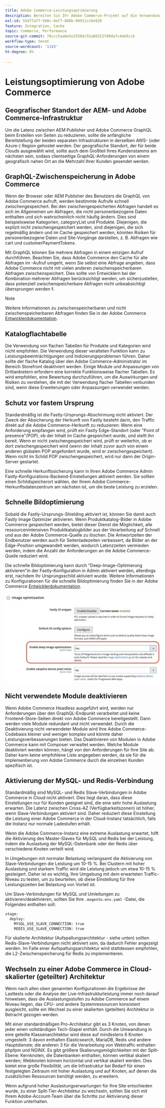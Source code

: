 ```yaml
---
title: Adobe Commerce-Leistungsoptimierung
description: Bereiten Sie Ihr Adobe Commerce-Projekt auf die Verwendung von Adobe Experience Manager as a CMS vor, indem Sie einige Standardeinstellungen ändern.
exl-id: 55d77af7-508c-4ef7-888b-00911cc6e920
feature: Integration, Cache
topic: Commerce, Performance
source-git-commit: 76ccc5aa8e5e3358dc52a88222fd0da7c4eb9ccb
workflow-type: tm+mt
source-wordcount: '1143'
ht-degree: 0%

---
```


# Leistungsoptimierung von Adobe Commerce

## Geografischer Standort der AEM- und Adobe Commerce-Infrastruktur

Um die Latenz zwischen AEM Publisher und Adobe Commerce GraphQL beim Erstellen von Seiten zu reduzieren, sollte die anfängliche Bereitstellung der beiden separaten Infrastrukturen in derselben AWS- (oder Azure-) Region gehostet werden. Der geografische Standort, der für beide Clouds ausgewählt wird, sollte auch dem Großteil Ihres Kundenstamms am nächsten sein, sodass clientseitige GraphQL-Anforderungen von einem geografisch nahen Ort an die Mehrzahl Ihrer Kunden gesendet werden.

## GraphQL-Zwischenspeicherung in Adobe Commerce

Wenn der Browser oder AEM Publisher des Benutzers die GraphQL von Adobe Commerce aufruft, werden bestimmte Aufrufe schnell zwischengespeichert. Bei den zwischengespeicherten Abfragen handelt es sich im Allgemeinen um Abfragen, die nicht personenbezogene Daten enthalten und sich wahrscheinlich nicht häufig ändern. Dies sind beispielsweise Kategorien, categoryList und Produkte. Diejenigen, die explizit nicht zwischengespeichert werden, sind diejenigen, die sich regelmäßig ändern und im Cache gespeichert werden, könnten Risiken für personenbezogene Daten und Site-Vorgänge darstellen, z. B. Abfragen wie cart und customerPaymentTokens.

Mit GraphQL können Sie mehrere Abfragen in einem einzigen Aufruf durchführen. Beachten Sie, dass Adobe Commerce den Cache für alle Abfragen im -Aufruf umgeht, wenn Sie selbst eine Abfrage angeben, dass Adobe Commerce nicht mit vielen anderen zwischenspeicherbaren Abfragen zwischenspeichert. Dies sollte von Entwicklern bei der Kombination mehrerer Abfragen berücksichtigt werden, um sicherzustellen, dass potenziell zwischenspeicherbare Abfragen nicht unbeabsichtigt übersprungen werden ‡.

>[!NOTE]
>
> Weitere Informationen zu zwischenspeicherbaren und nicht zwischenspeicherbaren Abfragen finden Sie in der Adobe Commerce [Entwicklerdokumentation](https://devdocs.magento.com/guides/v2.4/graphql/caching.html).

## Katalogflachtabelle

Die Verwendung von flachen Tabellen für Produkte und Kategorien wird nicht empfohlen. Die Verwendung dieser veralteten Funktion kann zu Leistungsbeeinträchtigungen und Indizierungsproblemen führen. Daher sollte der flache Katalog über den Adobe Commerce-Administrator im Bereich Storefront deaktiviert werden. Einige Module und Anpassungen von Drittanbietern erfordern eine korrekte Funktionsweise flacher Tabellen. Es wird empfohlen, eine Bewertung durchzuführen, um die Auswirkungen und Risiken zu verstehen, die mit der Verwendung flacher Tabellen verbunden sind, wenn diese Erweiterungen oder Anpassungen verwendet werden.

## Schutz vor fastem Ursprung

Standardmäßig ist die Fastly-Ursprungs-Abschirmung nicht aktiviert. Der Zweck der Absicherung der Herkunft von Fastly besteht darin, den Traffic direkt auf die Adobe Commerce-Herkunft zu reduzieren: Wenn eine Anforderung empfangen wird, prüft ein Fastly Edge-Standort (oder &quot;Point of presence&quot;/POP), ob der Inhalt im Cache gespeichert wurde, und stellt ihn bereit. Wenn er nicht zwischengespeichert wird, prüft er weiterhin, ob er dort zwischengespeichert wird (wenn der Inhalt zuvor auch von einem anderen globalen POP angefordert wurde, wird er zwischengespeichert). Wenn nicht im Schild POP zwischengespeichert, wird nur dann der Origin-Server gestartet.

Eine schnelle Herkunftssicherung kann in Ihren Adobe Commerce Admin Fastly-Konfigurations-Backend-Einstellungen aktiviert werden. Sie sollten einen Schildspeicherort wählen, der Ihrem Adobe Commerce-Herkunftsdatenzentrum am nächsten ist, um die beste Leistung zu erzielen.

## Schnelle Bildoptimierung

Sobald die Fastly-Ursprungs-Shielding aktiviert ist, können Sie damit auch Fastly Image Optimizer aktivieren. Wenn Produktkatalog-Bilder in Adobe Commerce gespeichert werden, bietet dieser Dienst die Möglichkeit, alle ressourcenintensiven Produktkatalogbilder aus der Verarbeitung auf Schnell und aus der Adobe Commerce-Quelle zu löschen. Die Antwortzeiten der Endbenutzer werden auch für Seitenladezeiten verbessert, da Bilder an der Edge-Position umgewandelt werden, wodurch Latenzzeiten vermieden werden, indem die Anzahl der Anforderungen an die Adobe Commerce-Quelle reduziert wird.

Die schnelle Bildoptimierung kann durch &quot;Deep-Image-Optimierung aktivieren&quot;in der Fastly-Konfiguration in Admin aktiviert werden, allerdings erst, nachdem Ihr Ursprungsschild aktiviert wurde. Weitere Informationen zu Konfigurationen für die schnelle Bildoptimierung finden Sie in der Adobe Commerce [Entwicklerdokumentation](https://devdocs.magento.com/cloud/cdn/fastly-image-optimization.html).

![Screenshot der Fastly-Bildoptimierungseinstellungen in Adobe Commerce Admin](../assets/commerce-at-scale/image-optimization.svg)

## Nicht verwendete Module deaktivieren

Wenn Adobe Commerce Headless ausgeführt wird, werden nur Anforderungen über den GraphQL-Endpunkt verarbeitet und keine Frontend-Store-Seiten direkt von Adobe Commerce bereitgestellt. Dann werden viele Module redundant und nicht verwendet. Durch die Deaktivierung nicht verwendeter Module wird Ihre Adobe Commerce-Codebasis kleiner und weniger komplex und könnte daher Leistungsverbesserungen bieten. Das Deaktivieren von Modulen in Adobe Commerce kann mit Composer verwaltet werden. Welche Module deaktiviert werden können, hängt von den Anforderungen für Ihre Site ab. Daher kann keine empfohlene Liste angegeben werden, da sie für die Implementierung von Adobe Commerce durch die einzelnen Kunden spezifisch ist.

## Aktivierung der MySQL- und Redis-Verbindung

Standardmäßig sind MySQL- und Redis Slave-Verbindungen in Adobe Commerce in Cloud nicht aktiviert. Dies liegt daran, dass diese Einstellungen nur für Kunden geeignet sind, die eine sehr hohe Auslastung erwarten. Die Latenz zwischen Cross-AZ (Verfügbarkeitszonen) ist höher, wenn Slave-Verbindungen aktiviert sind. Daher reduziert diese Einstellung die Leistung einer Adobe Commerce in der Cloud-Instanz tatsächlich, falls die Instanz nur normale Ladestufen erhält.

Wenn die Adobe Commerce-Instanz eine extreme Auslastung erwartet, hilft die Aktivierung des Master-Slaves für MySQL und Redis bei der Leistung, indem die Auslastung der MySQL-Datenbank oder der Redis über verschiedene Knoten verteilt wird.

In Umgebungen mit normaler Belastung verlangsamt die Aktivierung von Slave-Verbindungen die Leistung um 10-15 %. Bei Clustern mit hoher Auslastung und starkem Traffic wird die Leistung jedoch um etwa 10-15 % gesteigert. Daher ist es wichtig, Ihre Umgebung mit dem erwarteten Traffic-Niveau zu testen, um zu beurteilen, ob diese Einstellung für Ihre Leistungszeiten bei Belastung von Vorteil ist.

Um Slave-Verbindungen für MySQL und Umleitungen zu aktivieren/deaktivieren, sollten Sie Ihre `.magento.env.yaml` -Datei, die Folgendes enthalten soll:

```
stage:
  deploy:
    MYSQL_USE_SLAVE_CONNECTION: true
    REDIS_USE_SLAVE_CONNECTION: true
```

Für skalierte Architektur (Aufspaltungsarchitektur - siehe unten) sollten Redis-Slave-Verbindungen nicht aktiviert sein, da dadurch Fehler angezeigt werden. Im Falle einer Aufspaltungsarchitektur wird stattdessen empfohlen, die L2-Zwischenspeicherung für Redis zu implementieren.

## Wechseln zu einer Adobe Commerce in Cloud-skalierter (geteilter) Architektur

Wenn nach allen oben genannten Konfigurationen die Ergebnisse der Lasttests oder die Analyse der Live-Infrastrukturleistung immer noch darauf hinweisen, dass die Auslastungsstufen zu Adobe Commerce auf einem Niveau liegen, das CPU- und andere Systemressourcen konsistent ausgleicht, sollte ein Wechsel zu einer skalierten (geteilten) Architektur in Betracht gezogen werden.

Mit einer standardmäßigen Pro-Architektur gibt es 3 Knoten, von denen jeder einen vollständigen Tech-Stapel enthält. Durch die Umwandlung in eine geteilte Klassenarchitektur wird diese auf mindestens 6 Knoten umgestellt: 3 davon enthalten Elasticsearch, MariaDB, Redis und andere Hauptdienste; die anderen 3 für die Verarbeitung von Webtraffic enthalten phpfpm und NGINX. Es gibt größere Skalierungsmöglichkeiten mit der Split-Ebene: Kernknoten, die Datenbanken enthalten, können vertikal skaliert werden; Webknoten können horizontal und vertikal skaliert werden. Dies bietet eine große Flexibilität, um die Infrastruktur bei Bedarf für einen festgelegten Zeitraum mit hoher Auslastung und auf Knoten, auf denen die zusätzlichen Ressourcen benötigt werden, zu erweitern.

Wenn aufgrund hoher Auslastungserwartungen für Ihre Site entschieden wurde, zu einer Split-Tier-Architektur zu wechseln, sollten Sie sich mit Ihrem Adobe-Account-Team über die Schritte zur Aktivierung dieser Funktion unterhalten.
